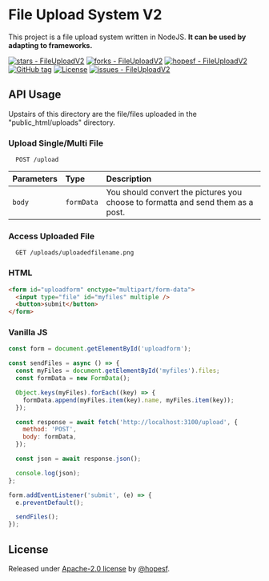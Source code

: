 # File Upload System V2

This project is a file upload system written in NodeJS.
**It can be used by adapting to frameworks.**

<div align="left">

[![stars - FileUploadV2](https://img.shields.io/github/stars/hopesf/FileUploadV2?style=social)](https://img.shields.io/github/stars/hopesf/FileUploadV2)
[![forks - FileUploadV2](https://img.shields.io/github/forks/hopesf/FileUploadV2?style=social)](https://img.shields.io/github/forks/hopesf/FileUploadV2)
[![hopesf - FileUploadV2](https://img.shields.io/static/v1?label=hopesf&message=FileUploadV2&color=blue&logo=github)](https://github.com/hopesf/FileUploadV2 'Go to GitHub repo')
[![GitHub tag](https://img.shields.io/github/tag/hopesf/FileUploadV2?include_prereleases=&sort=semver)](https://github.com/hopesf/FileUploadV2/releases/)
[![License](https://img.shields.io/badge/License-Apache--2.0_license-blue)](https://img.shields.io/github/license/hopesf/FileUploadV2)
[![issues - FileUploadV2](https://img.shields.io/github/issues/hopesf/FileUploadV2)](https://github.com/hopesf/FileUploadV2/issues)

</div>

## API Usage

Upstairs of this directory are the file/files uploaded in the "public_html/uploads" directory.

### Upload Single/Multi File

```url
  POST /upload
```

| Parameters | Type       | Description                                                                     |
| :--------- | :--------- | :------------------------------------------------------------------------------ |
| `body`     | `formData` | You should convert the pictures you choose to formatta and send them as a post. |

### Access Uploaded File

```url
  GET /uploads/uploadedfilename.png
```

### HTML

```html
<form id="uploadform" enctype="multipart/form-data">
  <input type="file" id="myfiles" multiple />
  <button>submit</button>
</form>
```

### Vanilla JS

```js
const form = document.getElementById('uploadform');

const sendFiles = async () => {
  const myFiles = document.getElementById('myfiles').files;
  const formData = new FormData();

  Object.keys(myFiles).forEach((key) => {
    formData.append(myFiles.item(key).name, myFiles.item(key));
  });

  const response = await fetch('http://localhost:3100/upload', {
    method: 'POST',
    body: formData,
  });

  const json = await response.json();

  console.log(json);
};

form.addEventListener('submit', (e) => {
  e.preventDefault();

  sendFiles();
});
```

## License

Released under [Apache-2.0 license](/LICENSE) by [@hopesf](https://github.com/hopesf).
